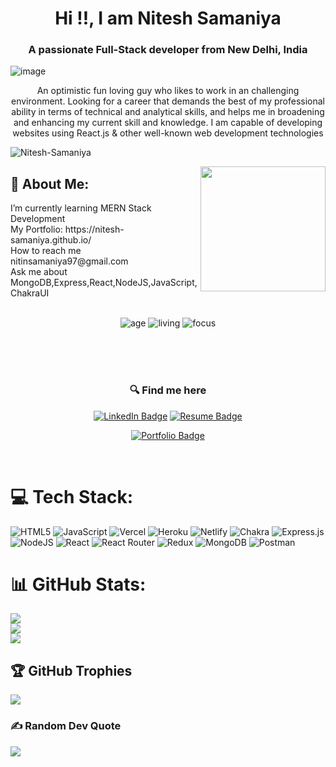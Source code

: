 
<h1 align="center">Hi !!, I am Nitesh Samaniya</h1>
<!-- ![image](https://www.crio.do/blog/content/images/2021/04/Full-stack-web-developer.png) -->
<!-- <h1 align="center">Hi !!, I am Nitesh Samaniya</h1> -->
<h3 align="center">A passionate Full-Stack developer from New Delhi, India</h3>

![image](https://www.crio.do/blog/content/images/2021/04/Full-stack-web-developer.png)

<p align="center">An optimistic fun loving guy who likes to work in an challenging environment. Looking for a career that demands the best of my professional ability in terms of technical and analytical skills, and helps me in broadening and enhancing my current skill and knowledge. I am capable of developing websites using React.js & other well-known web development technologies</p>
<p align="left"> <img src="https://komarev.com/ghpvc/?username=Nitesh-Samaniya&label=Profile%20views&color=0e75b6&style=flat" alt="Nitesh-Samaniya" /> </p>


<img height="200px" align="right" src="https://r7q6w9z6.rocketcdn.me/career/wp-content/uploads/2021/06/2-46.gif"/>

<!-- - 🌱 An experienced Full Stack Web Developer with a proven track record in designing, implementing, and maintaining scalable web applications.
- 💬 Ask me about any MERN-related stuff
- 📫 Reach me at nitinsamaniya997@gmail.com
   <br>
   <br>
   <br> -->
   <!-- # 💫 About Me: -->
   <h2>💫 About Me: </h2>
    I’m currently learning MERN Stack Development
    <br>
    My Portfolio: https://nitesh-samaniya.github.io/
    <br>
    How to reach me nitinsamaniya97@gmail.com
    <br>
    Ask me about MongoDB,Express,React,NodeJS,JavaScript,ChakraUI
    <br>
   <br>

<div align='center'>

  ![age](https://img.shields.io/badge/age-25-blue&height="20")
  ![living](https://img.shields.io/badge/living-New_Delhi-maroon)
  ![focus](https://img.shields.io/badge/focus-SoftwareDevelopment-teal)
</div>
<br/>
<br/>
<br/>


<h3 align='center'> 🔍 Find me here </h3>
<div align='center'>

  [![LinkedIn Badge](https://img.shields.io/badge/LinkedIn--informational?style=flat&logo=linkedin&logoColor=blue&color=blue)](https://www.linkedin.com/in/nitesh-samaniya-5b2563233/)
    [![Resume Badge](https://img.shields.io/badge/Resume--informational?style=flat&logo=resume&logoColor=yellow&color=yellow)](https://drive.google.com/file/d/19h3iG7MlyhTYLzZhXyJJhmCph-KVhWC9/view?usp=sharing)
<!--    <a href="https://drive.google.com/file/d/19h3iG7MlyhTYLzZhXyJJhmCph-KVhWC9/view?usp=sharing" target="_blank" >
   <img src="https://img.shields.io/badge/Resume-ffb005?style=for-the-badge&logo=Google%20Drive&logoColor=black&?labelColor=white" alt="Resume"/></a> -->
  [![Portfolio Badge](https://img.shields.io/badge/Portfolio--informational?style=flat&logo=portfolio&logoColor=white&color=red)](https://nitesh-samaniya.github.io/)

  


</div>

<br>


# 💻 Tech Stack:
![HTML5](https://img.shields.io/badge/html5-%23E34F26.svg?style=for-the-badge&logo=html5&logoColor=white) ![JavaScript](https://img.shields.io/badge/javascript-%23323330.svg?style=for-the-badge&logo=javascript&logoColor=%23F7DF1E) ![Vercel](https://img.shields.io/badge/vercel-%23000000.svg?style=for-the-badge&logo=vercel&logoColor=white) ![Heroku](https://img.shields.io/badge/heroku-%23430098.svg?style=for-the-badge&logo=heroku&logoColor=white) ![Netlify](https://img.shields.io/badge/netlify-%23000000.svg?style=for-the-badge&logo=netlify&logoColor=#00C7B7) ![Chakra](https://img.shields.io/badge/chakra-%234ED1C5.svg?style=for-the-badge&logo=chakraui&logoColor=white) ![Express.js](https://img.shields.io/badge/express.js-%23404d59.svg?style=for-the-badge&logo=express&logoColor=%2361DAFB) ![NodeJS](https://img.shields.io/badge/node.js-6DA55F?style=for-the-badge&logo=node.js&logoColor=white) ![React](https://img.shields.io/badge/react-%2320232a.svg?style=for-the-badge&logo=react&logoColor=%2361DAFB) ![React Router](https://img.shields.io/badge/React_Router-CA4245?style=for-the-badge&logo=react-router&logoColor=white) ![Redux](https://img.shields.io/badge/redux-%23593d88.svg?style=for-the-badge&logo=redux&logoColor=white) ![MongoDB](https://img.shields.io/badge/MongoDB-%234ea94b.svg?style=for-the-badge&logo=mongodb&logoColor=white) ![Postman](https://img.shields.io/badge/Postman-FF6C37?style=for-the-badge&logo=postman&logoColor=white)
# 📊 GitHub Stats:
![](https://github-readme-stats.vercel.app/api?username=Nitesh-Samaniya&theme=merko&hide_border=false&include_all_commits=true&count_private=true)<br/>
![](https://github-readme-streak-stats.herokuapp.com/?user=Nitesh-Samaniya&theme=merko&hide_border=false)<br/>
![](https://github-readme-stats.vercel.app/api/top-langs/?username=Nitesh-Samaniya&theme=merko&hide_border=false&include_all_commits=true&count_private=true&layout=compact)

## 🏆 GitHub Trophies
![](https://github-profile-trophy.vercel.app/?username=Nitesh-Samaniya&theme=radical&no-frame=true&no-bg=false&margin-w=4)

### ✍️ Random Dev Quote
![](https://quotes-github-readme.vercel.app/api?type=vetical&theme=tokyonight)




